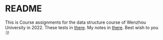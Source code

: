 #  README
This is Course assignments for the data structure course of Wenzhou University in 2022.
These tests in [there](http://acm.wzu.edu.cn/).
My notes in [there](https://www.wutailong.xyz/2022/04/12/data-structures-and-algorithms/).
Best wish to you :)! 

